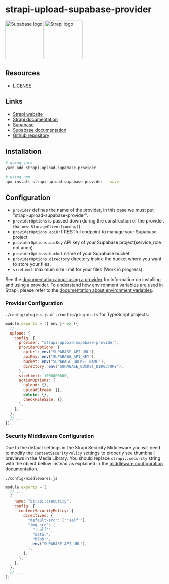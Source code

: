# strapi-upload-supabase-provider

<img title="Supabase" alt="Supabase logo" src="https://d2eip9sf3oo6c2.cloudfront.net/tags/images/000/001/299/square_480/supabase-logo-icon_1.png" width="120px" height="120px" />
<img title="Strapi" alt="Strapi logo" src="https://seeklogo.com/images/S/strapi-icon-logo-2E03188067-seeklogo.com.png" width="120px" height="120px" />

## Resources

- [LICENSE](LICENSE)

## Links

- [Strapi website](https://strapi.io/)
- [Strapi documentation](https://docs.strapi.io)
- [Supabase](https://supabase.com/)
- [Supabase documentation](https://supabase.com/docs)
- [Github repository](https://github.com/jorgeAgoiz/strapi-upload-supabase-provider)

## Installation

```bash
# using yarn
yarn add strapi-upload-supabase-provider

# using npm
npm install strapi-upload-supabase-provider --save
```

## Configuration

- `provider` defines the name of the provider, in this case we must put "strapi-upload-supabase-provider".
- `providerOptions` is passed down during the construction of the provider. (ex: `new StorageClient(config)`).
- `providerOptions.apiUrl` RESTful endpoint to manage your Supabase project.
- `providerOptions.apiKey` API key of your Supabase project(service_role not anon).
- `providerOptions.bucket` name of your Supabase bucket.
- `providerOptions.directory` directory inside the bucket where you want to store your files.
- `sizeLimit` maximum size limit for your files (Work in progress).

See the [documentation about using a provider](https://docs.strapi.io/developer-docs/latest/plugins/upload.html#using-a-provider) for information on installing and using a provider. To understand how environment variables are used in Strapi, please refer to the [documentation about environment variables](https://docs.strapi.io/developer-docs/latest/setup-deployment-guides/configurations/optional/environment.html#environment-variables).

### Provider Configuration

`./config/plugins.js` or `./config/plugins.ts` for TypeScript projects:

```js
module.exports = ({ env }) => ({
  // ...
  upload: {
    config: {
      provider: "strapi-upload-supabase-provider",
      providerOptions: {
        apiUrl: env("SUPABASE_API_URL"),
        apiKey: env("SUPABASE_API_KEY"),
        bucket: env("SUPABASE_BUCKET_NAME"),
        directory: env("SUPABASE_BUCKET_DIRECTORY"),
      },
      sizeLimit: 1000000000,
      actionOptions: {
        upload: {},
        uploadStream: {},
        delete: {},
        checkFileSize: {},
      },
    },
  },
  // ...
});
```

### Security Middleware Configuration

Due to the default settings in the Strapi Security Middleware you will need to modify the `contentSecurityPolicy` settings to properly see thumbnail previews in the Media Library. You should replace `strapi::security` string with the object bellow instead as explained in the [middleware configuration](https://docs.strapi.io/developer-docs/latest/setup-deployment-guides/configurations/required/middlewares.html#loading-order) documentation.

`./config/middlewares.js`

```js
module.exports = [
  // ...
  {
    name: "strapi::security",
    config: {
      contentSecurityPolicy: {
        directives: {
          "default-src": ["'self'"],
          "img-src": [
            "'self'",
            "data:",
            "blob:",
            env("SUPABASE_API_URL"),
          ],
        },
      },
    },
  },
  // ...
];
```
